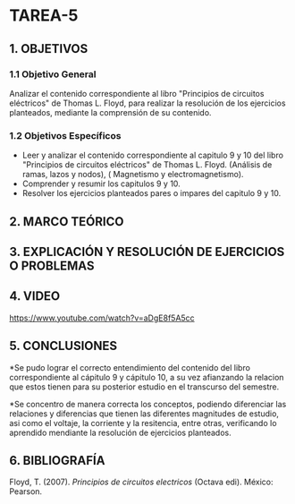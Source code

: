 
# TAREA-5
## 1. OBJETIVOS 
### 1.1 Objetivo General
Analizar el contenido correspondiente al libro "Principios de circuitos eléctricos" 
de Thomas L. Floyd, para realizar la resolución de los ejercicios planteados, mediante 
la comprensión de su contenido. 
### 1.2 Objetivos Específicos
* Leer y analizar el contenido correspondiente al capitulo 9 y 10 del libro "Principios de circuitos eléctricos" de Thomas L. Floyd. (Análisis de ramas, lazos y nodos), ( Magnetismo y electromagnetismo).
* Comprender y resumir los capitulos 9 y 10.
* Resolver los ejercicios planteados pares o impares del capitulo 9 y 10.

## 2. MARCO TEÓRICO


## 3. EXPLICACIÓN Y RESOLUCIÓN DE EJERCICIOS O PROBLEMAS



## 4. VIDEO

https://www.youtube.com/watch?v=aDgE8f5A5cc

## 5. CONCLUSIONES
*Se pudo lograr el correcto entendimiento del contenido del libro correspondiente al cápitulo 9
y cápitulo 10, a su vez afianzando la relacion que estos tienen para su posterior estudio en el 
transcurso del semestre.

*Se concentro de manera correcta los conceptos, podiendo diferenciar las relaciones y diferencias que tienen las diferentes magnitudes de estudio, asi como el voltaje, la corriente y la resitencia, entre otras, verificando lo aprendido mendiante la resolución de ejercicios planteados.

## 6. BIBLIOGRAFÍA
Floyd, T. (2007). _Principios de circuitos electricos_ (Octava edi). México: Pearson.
